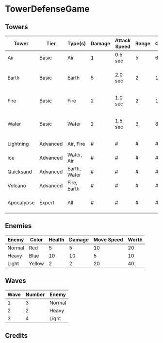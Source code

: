 # TowerDefenseGame

## Towers
Tower       | Tier     | Type(s)      | Damage | Attack Speed | Range | Cost | Notes
----------- | -------- | ------------ | ------ | ------------ | ----- | ---- | -----
Air         | Basic    | Air          |  1     |  0.5 sec     | 5     | 60   | 
Earth       | Basic    | Earth        |  5     |  2.0 sec     | 2     | 100  | Hits all enemies within range
Fire        | Basic    | Fire         |  2     |  1.0 sec     | 2     | 120  | Deals 1 dps for 2 sec
Water       | Basic    | Water        |  2     |  1.5 sec     | 3     | 80   | Slows enemies by 25% for 2 sec
Lightning   | Advanced | Air, Fire    |  #     |  #           | #     | #    | To be designed
Ice         | Advanced | Water, Air   |  #     |  #           | #     | #    | To be designed
Quicksand   | Advanced | Earth, Water |  #     |  #           | #     | #    | To be designed
Volcano     | Advanced | Fire, Earth  |  #     |  #           | #     | #    | To be designed
Apocalypse  | Expert   | All          |  #     |  #           | #     | #    | Not created yet

## Enemies
Enemy  | Color  | Health | Damage | Move Speed | Worth
-------| ------ | ------ | ------ | ---------- | -----
Normal | Red    | 5      | 5      | 10         | 20
Heavy  | Blue   | 10     | 10     | 5          | 10
Light  | Yellow | 2      | 2      | 20         | 40

## Waves
Wave | Number | Enemy
---- | ------ | ------
1    | 3      | Normal
2    | 2      | Heavy
3    | 4      | Light

## Credits
